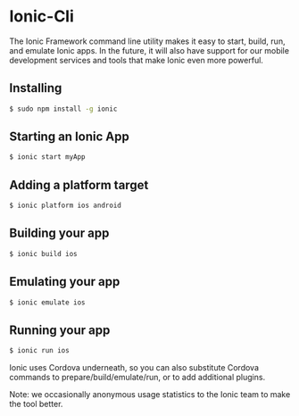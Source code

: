 Ionic-Cli
=========

The Ionic Framework command line utility makes it easy to start, build, run, and emulate Ionic apps. In the future, it will also have support for our mobile development services and tools that make Ionic even more powerful.

## Installing

```bash
$ sudo npm install -g ionic
```

## Starting an Ionic App

```bash
$ ionic start myApp
```

## Adding a platform target

```bash
$ ionic platform ios android
```

## Building your app

```bash
$ ionic build ios
```

## Emulating your app

```bash
$ ionic emulate ios
```

## Running your app

```bash
$ ionic run ios
```

Ionic uses Cordova underneath, so you can also substitute Cordova commands to prepare/build/emulate/run, or to add additional plugins.

Note: we occasionally anonymous usage statistics to the Ionic team to make the tool better.
